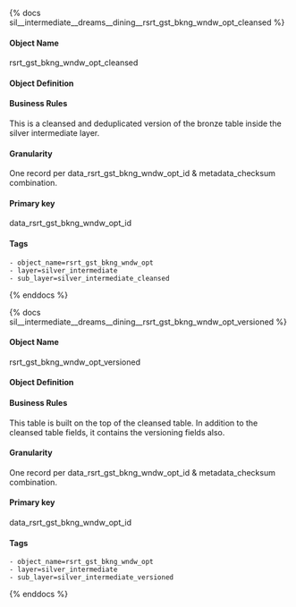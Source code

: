 {% docs sil__intermediate__dreams__dining__rsrt_gst_bkng_wndw_opt_cleansed %}

#### Object Name
rsrt_gst_bkng_wndw_opt_cleansed

#### Object Definition


#### Business Rules
This is a cleansed and deduplicated version of the bronze table inside the silver intermediate layer.

#### Granularity
One record per data_rsrt_gst_bkng_wndw_opt_id & metadata_checksum combination.

#### Primary key
data_rsrt_gst_bkng_wndw_opt_id

#### Tags
    - object_name=rsrt_gst_bkng_wndw_opt
    - layer=silver_intermediate
    - sub_layer=silver_intermediate_cleansed

{% enddocs %}

{% docs sil__intermediate__dreams__dining__rsrt_gst_bkng_wndw_opt_versioned %}

#### Object Name
rsrt_gst_bkng_wndw_opt_versioned

#### Object Definition


#### Business Rules
This table is built on the top of the cleansed table. In addition to the cleansed table fields, it contains the versioning fields also.

#### Granularity
One record per data_rsrt_gst_bkng_wndw_opt_id & metadata_checksum combination.

#### Primary key
data_rsrt_gst_bkng_wndw_opt_id

#### Tags
    - object_name=rsrt_gst_bkng_wndw_opt
    - layer=silver_intermediate
    - sub_layer=silver_intermediate_versioned

{% enddocs %}